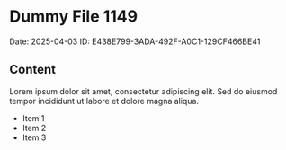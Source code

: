 # Dummy File 1149

Date: 2025-04-03
ID: E438E799-3ADA-492F-A0C1-129CF466BE41

## Content

Lorem ipsum dolor sit amet, consectetur adipiscing elit.
Sed do eiusmod tempor incididunt ut labore et dolore magna aliqua.

* Item 1
* Item 2
* Item 3
